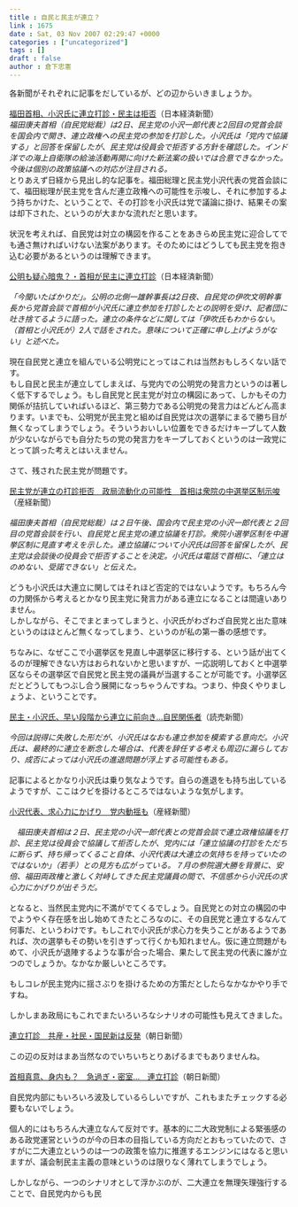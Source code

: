 ```yaml
---
title : 自民と民主が連立？
link : 1675
date : Sat, 03 Nov 2007 02:29:47 +0000
categories : ["uncategorized"]
tags : []
draft : false
author : 倉下忠憲
---
```


各新聞がそれぞれに記事をだしているが、どの辺からいきましょうか。<BR><BR><A HREF="http://www.nikkei.co.jp/news/seiji/20071103AT3S0203102112007.html" TARGET="_blank">福田首相、小沢氏に連立打診・民主は拒否</A>（日本経済新聞）<BR><I>福田康夫首相（自民党総裁）は2日、民主党の小沢一郎代表と2回目の党首会談を国会内で開き、連立政権への民主党の参加を打診した。小沢氏は「党内で協議する」と回答を保留したが、民主党は役員会で拒否する方針を確認した。インド洋での海上自衛隊の給油活動再開に向けた新法案の扱いでは合意できなかった。今後は個別の政策協議への対応が注目される。</I><BR>とりあえず日経から見出し的な記事を。福田総理と民主党小沢代表の党首会談にて、福田総理が民主党を含んだ連立政権への可能性を示唆し、それに参加するよう持ちかけた、ということで、その打診を小沢氏は党で議論に掛け、結果その案は却下された、というのが大まかな流れだと思います。<BR><BR>状況を考えれば、自民党は対立の構図を作ることをあきらめ民主党に迎合してでも通さ無ければいけない法案があります。そのためにはどうしても民主党を抱き込む必要があるというのは理解できます。<BR><BR><A HREF="http://www.nikkei.co.jp/news/seiji/20071103AT3S0202X02112007.html" TARGET="_blank">公明も疑心暗鬼？・首相が民主に連立打診</A>（日本経済新聞）<BR><BR><I>「今聞いたばかりだ」。公明の北側一雄幹事長は2日夜、自民党の伊吹文明幹事長から党首会談で首相が小沢氏に連立参加を打診したとの説明を受け、記者団に吐き捨てるように語った。連立の条件などに関しては「伊吹氏もわからない。（首相と小沢氏が）2人で話をされた。意味について正確に申し上げようがない」と述べた。</I><BR><BR>現在自民党と連立を組んでいる公明党にとってはこれは当然おもしろくない話です。<BR>もし自民と民主が連立してしまえば、与党内での公明党の発言力というのは著しく低下するでしょう。もし自民党と民主党が対立の構図にあって、しかもその力関係が拮抗していればいるほど、第三勢力である公明党の発言力はどんどん高まります。いまでも、公明党が民主党と組めば自民党は次の選挙にまるで勝ち目が無くなってしまうでしょう。そういうおいしい位置をできるだけキープして人数が少ないながらでも自分たちの党の発言力をキープしておくというのは一政党にとって誤った考えとはいえません。<BR><BR>さて、残された民主党が問題です。<BR><BR><A HREF="http://sankei.jp.msn.com/politics/policy/071102/plc0711022355021-n1.htm" TARGET="_blank">民主党が連立の打診拒否　政局流動化の可能性　首相は衆院の中選挙区制示唆</A>（産経新聞）<BR><BR><I>福田康夫首相（自民党総裁）は２日午後、国会内で民主党の小沢一郎代表と２回目の党首会談を行い、自民党と民主党の連立協議を打診。衆院小選挙区制を中選挙区制に見直す考えを示した。連立協議について小沢氏は回答を留保したが、民主党は会談後の役員会で拒否することを決定。小沢氏は電話で首相に、「連立はのめない、受諾できない」と伝えた。</I><BR><BR>どうも小沢氏は大連立に関してはそれほど否定的ではないようです。もちろん今の力関係から考えるとかなり民主党に発言力がある連立になることは間違いありません。<BR>しかしながら、そこでまとまってしまうと、小沢氏がわざわざ自民党と出た意味というのはほとんど無くなってしまう、というのが私の第一番の感想です。<BR><BR>ちなみに、なぜここで小選挙区を見直し中選挙区に移行する、という話が出てくるのが理解できない方はおられないかと思いますが、一応説明しておくと中選挙区ならその選挙区で自民党と民主党の議員が当選することが可能です。小選挙区だとどうしてもつぶし合う展開になっちゃうんですね。つまり、仲良くやりましょうよ、ということです。<BR><BR><A HREF="http://www.yomiuri.co.jp/politics/news/20071103i101.htm?from=main1" TARGET="_blank">民主・小沢氏、早い段階から連立に前向き…自民関係者</A>（読売新聞）<BR><BR><I>今回は説得に失敗した形だが、小沢氏はなおも連立参加を模索する意向だ。小沢氏は、最終的に連立を断念した場合は、代表を辞任する考えも周辺に漏らしており、成否によっては小沢氏の進退問題が浮上する可能性もある。</I><BR><BR>記事によるとかなり小沢氏は乗り気なようです。自らの進退をも持ち出しているようですが、ここはクビを掛けるところではないような気がします。<BR><BR><A HREF="http://sankei.jp.msn.com/politics/situation/071102/stt0711022356004-n1.htm" TARGET="_blank">小沢代表、求心力にかげり　党内動揺も</A>（産経新聞）<BR><BR><I>　福田康夫首相は２日、民主党の小沢一郎代表との党首会談で連立政権協議を打診、民主党は役員会で協議して拒否したが、党内には「連立協議の打診をただちに断らず、持ち帰ってくること自体、小沢代表は大連立の気持ちを持っていたのではないか」（若手）との見方も広がっている。７月の参院選大勝を背景に、安倍、福田両政権と激しく対峙してきた民主党議員の間で、不信感から小沢氏の求心力にかげりが出そうだ。</I><BR><BR>となると、当然民主党内に不満がでてくるでしょう。自民党との対立の構図の中でようやく存在感を出し始めてきたところなのに、その自民党と連立するなんて何事だ、というわけです。もしこれで小沢氏が求心力を失うことがあるようであれば、次の選挙もその勢いを引きずって行くかも知れません。仮に連立問題がもめて、小沢氏が退陣するような事が合った場合、果たして民主党の代表に誰が立つのでしょうか。なかなか厳しいところです。<BR><BR>もしコレが民主党内に揺さぶりを掛けるための方策だとしたらなかなかやり手ですね。<BR><BR>しかしまあ政局にもこれでまたいろいろなシナリオの可能性も見えてきました。<BR><BR><A HREF="http://www.asahi.com/politics/update/1103/TKY200711020502.html" TARGET="_blank">連立打診　共産・社民・国民新は反発</A>（朝日新聞）<BR><BR>この辺の反対はまあ当然なのでいちいちとりあげるまでもありませんね。<BR><BR><A HREF="http://www.asahi.com/politics/update/1103/TKY200711020517.html" TARGET="_blank">首相真意、身内も？　急過ぎ・密室…　連立打診</A>（朝日新聞）<BR><BR>自民党内部にもいろいろ波及しているらしいですが、これもまたチェックする必要もないでしょう。<BR><BR>個人的にはもちろん大連立なんて反対です。基本的に二大政党制による緊張感のある政党運営というのが今の日本の目指している方向だとおもっていたので、さすがに二大連立というのは一つの政策を協力に推進するエンジンにはなると思いますが、議会制民主主義の意味というのは限りなく薄れてしまうでしょう。<BR><BR>しかしながら、一つのシナリオとして浮かぶのが、二大連立を無理矢理強行することで、自民党内からも民
